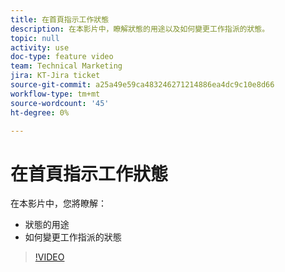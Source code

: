 ```yaml
---
title: 在首頁指示工作狀態
description: 在本影片中，瞭解狀態的用途以及如何變更工作指派的狀態。
topic: null
activity: use
doc-type: feature video
team: Technical Marketing
jira: KT-Jira ticket
source-git-commit: a25a49e59ca483246271214886ea4dc9c10e8d66
workflow-type: tm+mt
source-wordcount: '45'
ht-degree: 0%

---
```


# 在首頁指示工作狀態

在本影片中，您將瞭解：

* 狀態的用途
* 如何變更工作指派的狀態

>[!VIDEO](https://video.tv.adobe.com/v/335101/?quality=12&learn=on)

